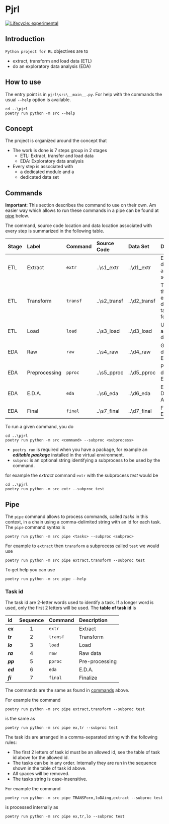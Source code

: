 # Pjrl

<!-- badges: start -->
[![Lifecycle:
experimental](https://img.shields.io/badge/lifecycle-experimental-orange.svg)](https://lifecycle.r-lib.org/articles/stages.html#experimental)
<!-- badges: end -->

## Introduction

`Python project for RL` objectives are to

* extract, transform and load data (ETL)
* do an exploratory data analysis (EDA)

## How to use

The entry point is in `pjrl\src\__main__.py`.
For help with the commands the usual `--help` option is available.

```console
cd ..\pjrl
poetry run python -m src --help
```

## Concept

The project is organized around the concept that

* The work is done is 7 steps group in 2 stages
  * ETL: Extract, transfer and load data
  * EDA: Exploratory data analysis
* Every step is associated with
  * a dedicated module and a
  * dedicated data set

## Commands

**Important**: This section describes the command to use on their own. Am easier
way which allows to run these commands in a pipe can be found at [pipe](#Pipe)
below.

The command, source code location and data location associated with every step
is summarized in the following table.

|Stage|Label|Command|Source Code|Data Set|Description
|:-----|:-----|:-----|:-----|:-----|:-----
|ETL|Extract|`extr`|..\s1_extr|..\d1_extr|Extract data from an external source
|ETL|Transform|`transf`|..\s2_transf|..\d2_transf|Tranform the extracted data to a table format
|ETL|Load|`load`|..\s3_load|..\d3_load|Upload to an external database
|EDA|Raw|`raw`|..\s4_raw|..\d4_raw|Get raw data for EDA
|EDA|Preprocessing|`pproc`|..\s5_pproc|..\d5_pproc|Preprocess data for EDA
|EDA|E.D.A.|`eda`|..\s6_eda|..\d6_eda|Exploratory Data Analysis
|EDA|Final|`final`|..\s7_final|..\d7_final|Finalize EDA

To run a given command, you do

```console
cd ..\pjrl
poetry run python -m src <command> --subproc <subprocess>
```

* `poetry run` is required when you have a package, for example an ***editable
package*** installed in the virtual environment,
* `subproc` is an optional string identifying a subprocess to be used by
the command.

for example the *extract* command `extr` with the subprocess *test* would be

```console
cd ..\pjrl
poetry run python -m src extr --subproc test
```

## Pipe

The `pipe` command allows to process commands, called *tasks* in this context,
in a chain using a comma-delimited string with an id for each task. The `pipe`
command syntax is

```console
poetry run python -m src pipe <tasks> --subproc <subproc>
```

For example to `extract` then `transform` a subprocess called `test` we would
use

```console
poetry run python -m src pipe extract,transform --subproc test
```

To get help you can use

```console
poetry run python -m src pipe --help
```

### Task id

The task id are 2-letter words used to identify a task.  If a longer word is
used, only the first 2 letters will be used. The **table of task id** is

|id|Sequence|Command|Description
|:-----|:-----:|:-----|:-----
|***ex***|1|`extr`|Extract
|***tr***|2|`transf`|Transform
|***lo***|3|`load`|Load
|***ra***|4|`raw`|Raw data
|***pp***|5|`pproc`|Pre-processing
|***ed***|6|`eda`|E.D.A.
|***fi***|7|`final`|Finalize

The commands are the same as found in [commands](#Commands) above.

For example the command

```console
poetry run python -m src pipe extract,transform --subproc test
```

is the same as

```console
poetry run python -m src pipe ex,tr --subproc test
```

The task ids are arranged in a comma-separated string with the following rules:

* The first 2 letters of task id must be an allowed id, see the table of task
id above for the allowed id.
* The tasks can be in any order. Internally they are run in the sequence shown
in the table of task id above.
* All spaces will be removed.
* The tasks string is case-insensitive.

For example the command

```console
poetry run python -m src pipe TRANSForm,loDAing,extract --subproc test
```

is processed internally as

```console
poetry run python -m src pipe ex,tr,lo --subproc test
```

